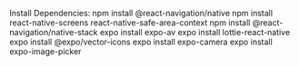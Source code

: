 Install Dependencies:
npm install @react-navigation/native
npm install react-native-screens react-native-safe-area-context
npm install @react-navigation/native-stack
expo install expo-av
expo install lottie-react-native
expo install @expo/vector-icons
expo install expo-camera
expo install expo-image-picker
